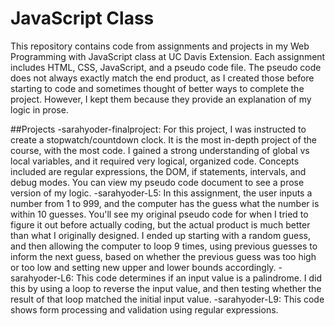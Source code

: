 # JavaScript Class

This repository contains code from assignments and projects in my Web Programming with JavaScript class at UC Davis Extension. Each assignment includes HTML, CSS, JavaScript, and a pseudo code file. The pseudo code does not always exactly match the end product, as I created those before starting to code and sometimes thought of better ways to complete the project. However, I kept them because they provide an explanation of my logic in prose.

##Projects
-sarahyoder-finalproject: For this project, I was instructed to create a stopwatch/countdown clock. It is the most in-depth project of the course, with the most code. I gained a strong understanding of global vs local variables, and it required very logical, organized code. Concepts included are regular expressions, the DOM, if statements, intervals, and debug modes. You can view my pseudo code document to see a prose version of my logic.
-sarahyoder-L5: In this assignment, the user inputs a number from 1 to 999, and the computer has the guess what the number is within 10 guesses. You'll see my original pseudo code for when I tried to figure it out before actually coding, but the actual product is much better than what I originally designed. I ended up starting with a random guess, and then allowing the computer to loop 9 times, using previous guesses to inform the next guess, based on whether the previous guess was too high or too low and setting new upper and lower bounds accordingly.
-sarahyoder-L6:  This code determines if an input value is a palindrome. I did this by using a loop to reverse the input value, and then testing whether the result of that loop matched the initial input value.
-sarahyoder-L9: This code shows form processing and validation using regular expressions.
